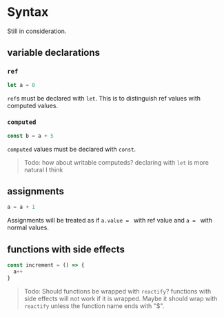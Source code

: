 # Syntax
Still in consideration.

## variable declarations
### `ref`
```js
let a = 0
```
`ref`s must be declared with `let`.
This is to distinguish ref values with computed values.

### `computed`
```js
const b = a + 5
```
`computed` values must be declared with `const`.

> Todo: how about writable computeds?
> declaring with `let` is more natural I think

## assignments
```js
a = a + 1
```
Assignments will be treated as if `a.value = ` with ref value and `a = ` with normal values.

## functions with side effects
```js
const increment = () => {
  a++
}
```

> Todo: Should functions be wrapped with `reactify`?
> functions with side effects will not work if it is wrapped.
> Maybe it should wrap with `reactify` unless the function name ends with "$".
